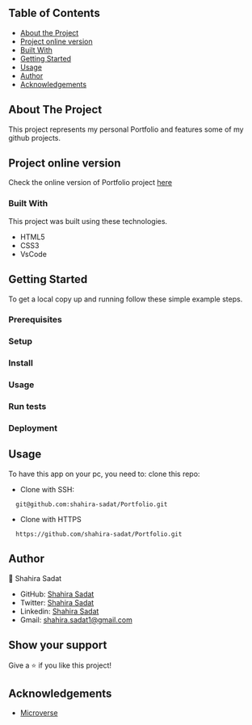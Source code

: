 <!-- TABLE OF CONTENTS -->
## Table of Contents

* [About the Project](#about-the-project)
* [Project online version](#online-version)
* [Built With](#built-with)
* [Getting Started](Getting-Started)
* [Usage](#usage)
* [Author](#author)
* [Acknowledgements](#acknowledgements)

<!-- ABOUT THE PROJECT -->
## About The Project

This project represents my personal Portfolio and features some of my github projects.

## Project online version

Check the online version of Portfolio project
[here](https://shahira-sadat.github.io/Portfolio/)

### Built With
This project was built using these technologies.
* HTML5
* CSS3
* VsCode


## Getting Started

To get a local copy up and running follow these simple example steps.

### Prerequisites

### Setup

### Install

### Usage

### Run tests

### Deployment

## Usage

To have this app on your pc, you need to:
clone this repo:
  - Clone with SSH:
  ```
    git@github.com:shahira-sadat/Portfolio.git
  ```
  - Clone with HTTPS
  ```
    https://github.com/shahira-sadat/Portfolio.git
  ```

<!-- CONTACT -->
## Author
👤 Shahira Sadat


- GitHub: [Shahira Sadat](https://github.com/shahira-sadat)
- Twitter: [Shahira Sadat](https://twitter.com/SadatShahira)
- Linkedin: [Shahira Sadat](https://www.linkedin.com/in/shahira-sadat-49b402199)
- Gmail: shahira.sadat1@gmail.com


## Show your support

Give a :star: if you like this project!

<!-- ACKNOWLEDGEMENTS -->
## Acknowledgements
* [Microverse](https://www.microverse.org/)

